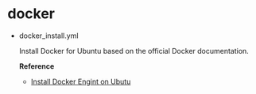 # docker

- docker_install.yml

  Install Docker for Ubuntu based on the official Docker documentation.

  **Reference**

  - [Install Docker Engint on Ubutu](https://docs.docker.com/engine/install/ubuntu/)
